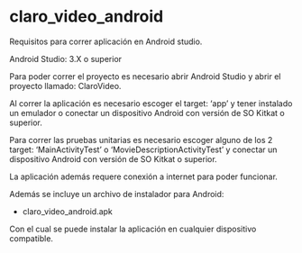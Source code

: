 # claro_video_android

Requisitos para correr aplicación en Android studio.

Android Studio: 3.X o superior

Para poder correr el proyecto es necesario abrir Android Studio y abrir el proyecto llamado: ClaroVideo.

Al correr la aplicación es necesario escoger el target: ‘app’ y tener instalado un emulador o conectar un dispositivo Android con versión de SO Kitkat o superior.

Para correr las pruebas unitarias es necesario escoger alguno de los 2 target: ‘MainActivityTest’ o ‘MovieDescriptionActivityTest’ y conectar un dispositivo Android con versión de SO Kitkat o superior.

La aplicación además requere conexión a internet para poder funcionar.

Además se incluye un archivo de instalador para Android:
- claro_video_android.apk

Con el cual se puede instalar la aplicación en cualquier dispositivo compatible.
